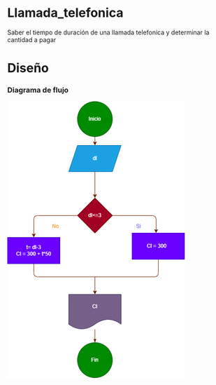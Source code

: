 # Llamada_telefonica
Saber el tiempo de duración de  una llamada telefonica y determinar la cantidad a pagar 
# Diseño

### Diagrama de flujo

![Diagrama de fujo](diagrama.png "Diagrama de flujo")